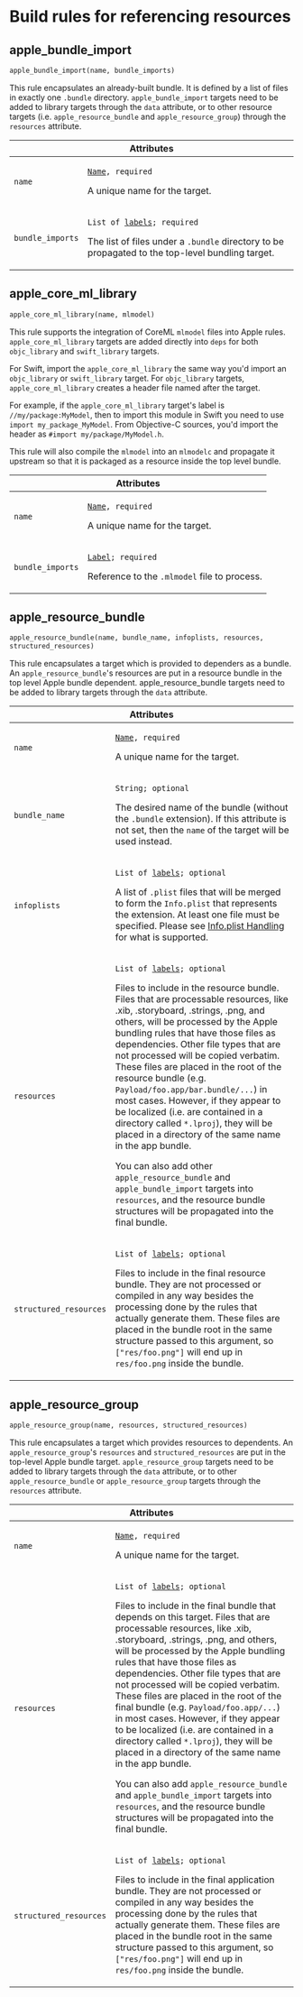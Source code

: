 # Build rules for referencing resources

<a name="apple_bundle_import"></a>
## apple_bundle_import

```python
apple_bundle_import(name, bundle_imports)
```

This rule encapsulates an already-built bundle. It is defined by a list of files
in exactly one `.bundle` directory. `apple_bundle_import` targets need to be
added to library targets through the `data` attribute, or to other resource
targets (i.e. `apple_resource_bundle` and `apple_resource_group`) through the
`resources` attribute.

<table class="table table-condensed table-bordered table-params">
  <colgroup>
    <col class="col-param" />
    <col class="param-description" />
  </colgroup>
  <thead>
    <tr>
      <th colspan="2">Attributes</th>
    </tr>
  </thead>
  <tbody>
    <tr>
      <td><code>name</code></td>
      <td>
        <p><code><a href="https://bazel.build/versions/master/docs/build-ref.html#name">Name</a>, required</code></p>
        <p>A unique name for the target.</p>
      </td>
    </tr>
    <tr>
      <td><code>bundle_imports</code></td>
      <td>
        <p><code>List of <a href="https://bazel.build/versions/master/docs/build-ref.html#labels">labels</a>; required</code></p>
        <p>The list of files under a <code>.bundle</code> directory to be
        propagated to the top-level bundling target.</p>
      </td>
    </tr>
  </tbody>
</table>


<a name="apple_core_ml_library"></a>
## apple_core_ml_library

```python
apple_core_ml_library(name, mlmodel)
```

This rule supports the integration of CoreML `mlmodel` files into Apple rules.
`apple_core_ml_library` targets are added directly into `deps` for both
`objc_library` and `swift_library` targets.

For Swift, import the `apple_core_ml_library` the same way you'd import an
`objc_library` or `swift_library` target. For `objc_library` targets,
`apple_core_ml_library` creates a header file named after the target.

For example, if the `apple_core_ml_library` target's label is
`//my/package:MyModel`, then to import this module in Swift you need to use
`import my_package_MyModel`. From Objective-C sources, you'd import the header
as `#import my/package/MyModel.h`.

This rule will also compile the `mlmodel` into an `mlmodelc` and propagate it
upstream so that it is packaged as a resource inside the top level bundle.

<table class="table table-condensed table-bordered table-params">
  <colgroup>
    <col class="col-param" />
    <col class="param-description" />
  </colgroup>
  <thead>
    <tr>
      <th colspan="2">Attributes</th>
    </tr>
  </thead>
  <tbody>
    <tr>
      <td><code>name</code></td>
      <td>
        <p><code><a href="https://bazel.build/versions/master/docs/build-ref.html#name">Name</a>, required</code></p>
        <p>A unique name for the target.</p>
      </td>
    </tr>
    <tr>
      <td><code>bundle_imports</code></td>
      <td>
        <p><code><a href="https://bazel.build/versions/master/docs/build-ref.html#labels">Label</a>; required</code></p>
        <p>Reference to the <code>.mlmodel</code> file to process.</p>
      </td>
    </tr>
  </tbody>
</table>


<a name="apple_resource_bundle"></a>
## apple_resource_bundle

```python
apple_resource_bundle(name, bundle_name, infoplists, resources,
structured_resources)
```

This rule encapsulates a target which is provided to dependers as a bundle. An
`apple_resource_bundle`'s resources are put in a resource bundle in the top
level Apple bundle dependent. apple_resource_bundle targets need to be added to
library targets through the `data` attribute.

<table class="table table-condensed table-bordered table-params">
  <colgroup>
    <col class="col-param" />
    <col class="param-description" />
  </colgroup>
  <thead>
    <tr>
      <th colspan="2">Attributes</th>
    </tr>
  </thead>
  <tbody>
    <tr>
      <td><code>name</code></td>
      <td>
        <p><code><a href="https://bazel.build/versions/master/docs/build-ref.html#name">Name</a>, required</code></p>
        <p>A unique name for the target.</p>
      </td>
    </tr>
    <tr>
      <td><code>bundle_name</code></td>
      <td>
        <p><code>String; optional</code></p>
        <p>The desired name of the bundle (without the <code>.bundle</code>
        extension). If this attribute is not set, then the <code>name</code> of
        the target will be used instead.</p>
      </td>
    </tr>
    <tr>
      <td><code>infoplists</code></td>
      <td>
        <p><code>List of <a href="https://bazel.build/versions/master/docs/build-ref.html#labels">labels</a>; optional</code></p>
        <p>A list of <code>.plist</code> files that will be merged to form the
        <code>Info.plist</code> that represents the extension. At least one
        file must be specified. Please see <a href="common_info.md#infoplist-handling">Info.plist Handling</a>
        for what is supported.</p>
      </td>
    </tr>
    <tr>
      <td><code>resources</code></td>
      <td>
        <p><code>List of <a href="https://bazel.build/versions/master/docs/build-ref.html#labels">labels</a>; optional</code></p>
        <p>Files to include in the resource bundle. Files that are processable
        resources, like .xib, .storyboard, .strings, .png, and others, will be
        processed by the Apple bundling rules that have those files as
        dependencies. Other file types that are not processed will be copied
        verbatim. These files are placed in the root of the resource bundle
        (e.g. <code>Payload/foo.app/bar.bundle/...</code>) in most cases.
        However, if they appear to be localized (i.e. are contained in a
        directory called <code>*.lproj</code>), they will be placed in a
        directory of the same name in the app bundle.</p>
        <p>You can also add other <code>apple_resource_bundle</code> and
        <code>apple_bundle_import</code> targets into <code>resources</code>,
        and the resource bundle structures will be propagated into the final
        bundle.</p>
      </td>
    </tr>
    <tr>
      <td><code>structured_resources</code></td>
      <td>
        <p><code>List of <a href="https://bazel.build/versions/master/docs/build-ref.html#labels">labels</a>; optional</code></p>
        <p>Files to include in the final resource bundle. They are not processed
        or compiled in any way besides the processing done by the rules that
        actually generate them. These files are placed in the bundle root in the
        same structure passed to this argument, so <code>["res/foo.png"]</code>
        will end up in <code>res/foo.png</code> inside the bundle.</p>
      </td>
    </tr>
  </tbody>
</table>


<a name="apple_resource_group"></a>
## apple_resource_group

```python
apple_resource_group(name, resources, structured_resources)
```

This rule encapsulates a target which provides resources to dependents. An
`apple_resource_group`'s `resources` and `structured_resources` are put in the
top-level Apple bundle target. `apple_resource_group` targets need to be added
to library targets through the `data` attribute, or to other
`apple_resource_bundle` or `apple_resource_group` targets through the
`resources` attribute.

<table class="table table-condensed table-bordered table-params">
  <colgroup>
    <col class="col-param" />
    <col class="param-description" />
  </colgroup>
  <thead>
    <tr>
      <th colspan="2">Attributes</th>
    </tr>
  </thead>
  <tbody>
    <tr>
      <td><code>name</code></td>
      <td>
        <p><code><a href="https://bazel.build/versions/master/docs/build-ref.html#name">Name</a>, required</code></p>
        <p>A unique name for the target.</p>
      </td>
    </tr>
    <tr>
      <td><code>resources</code></td>
      <td>
        <p><code>List of <a href="https://bazel.build/versions/master/docs/build-ref.html#labels">labels</a>; optional</code></p>
        <p>Files to include in the final bundle that depends on this target.
        Files that are processable resources, like .xib, .storyboard, .strings,
        .png, and others, will be processed by the Apple bundling rules that
        have those files as dependencies. Other file types that are not
        processed will be copied verbatim. These files are placed in the root of
        the final bundle (e.g. <code>Payload/foo.app/...</code>) in most cases.
        However, if they appear to be localized (i.e. are contained in a
        directory called <code>*.lproj</code>), they will be placed in a
        directory of the same name in the app bundle.</p>
        <p>You can also add <code>apple_resource_bundle</code> and
        <code>apple_bundle_import</code> targets into <code>resources</code>,
        and the resource bundle structures will be propagated into the final
        bundle.</p>
      </td>
    </tr>
    <tr>
      <td><code>structured_resources</code></td>
      <td>
        <p><code>List of <a href="https://bazel.build/versions/master/docs/build-ref.html#labels">labels</a>; optional</code></p>
        <p>Files to include in the final application bundle. They are not
        processed or compiled in any way besides the processing done by the
        rules that actually generate them. These files are placed in the bundle
        root in the same structure passed to this argument, so
        <code>["res/foo.png"]</code> will end up in <code>res/foo.png</code>
        inside the bundle.</p>
      </td>
    </tr>
  </tbody>
</table>
